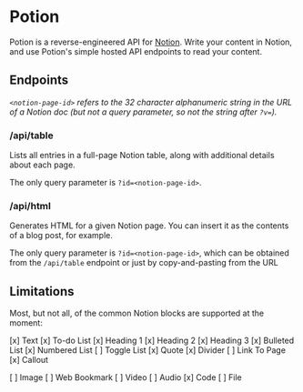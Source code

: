 # Potion

Potion is a reverse-engineered API for [Notion](https://notion.so). Write your content in Notion, and use Potion's simple hosted API endpoints to read your content. 

## Endpoints

*`<notion-page-id>` refers to the 32 character alphanumeric string in the URL of a Notion doc (but not a query parameter, so not the string after `?v=`).*

### /api/table

Lists all entries in a full-page Notion table, along with additional details about each page. 

The only query parameter is `?id=<notion-page-id>`. 

### /api/html

Generates HTML for a given Notion page. You can insert it as the contents of a blog post, for example. 

The only query parameter is `?id=<notion-page-id>`, which can be obtained from the `/api/table` endpoint or just by copy-and-pasting from the URL

## Limitations

Most, but not all, of the common Notion blocks are supported at the moment:

[x] Text
[x] To-do List
[x] Heading 1
[x] Heading 2
[x] Heading 3
[x] Bulleted List
[x] Numbered List
[ ] Toggle List
[x] Quote
[x] Divider
[ ] Link To Page
[x] Callout

[ ] Image
[ ] Web Bookmark
[ ] Video
[ ] Audio
[x] Code
[ ] File